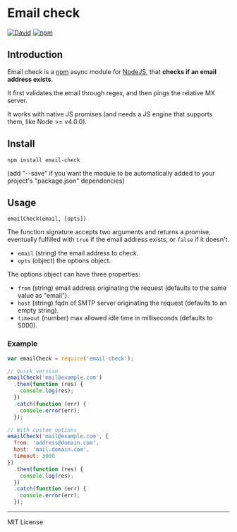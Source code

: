 # Email check

[![David](https://img.shields.io/david/pensierinmusica/email-check.svg)](https://www.npmjs.com/package/email-check)
[![npm](https://img.shields.io/npm/v/email-check.svg)](https://www.npmjs.com/package/email-check)

## Introduction

Email check is a [npm](http://npmjs.org) async module for [NodeJS](http://nodejs.org/), that **checks if an email address exists**.

It first validates the email through regex, and then pings the relative MX server.

It works with native JS promises (and needs a JS engine that supports them, like Node >= v4.0.0).

## Install

`npm install email-check`

(add "--save" if you want the module to be automatically added to your project's "package.json" dependencies)

## Usage

`emailCheck(email, [opts])`

The function signature accepts two arguments and returns a promise, eventually fulfilled with `true` if the email address exists, or `false` if it doesn't.

- `email` (string) the email address to check.
- `opts` (object) the options object.

The options object can have three properties:

- `from` (string) email address originating the request (defaults to the same value as "email").
- `host` (string) fqdn of SMTP server originating the request (defaults to an empty string).
- `timeout` (number) max allowed idle time in milliseconds (defaults to 5000).

### Example

```js
var emailCheck = require('email-check');

// Quick version
emailCheck('mail@example.com')
  .then(function (res) {
    console.log(res);
  })
  .catch(function (err) {
    console.error(err);
  });

// With custom options
emailCheck('mail@example.com', {
  from: 'address@domain.com',
  host: 'mail.domain.com',
  timeout: 3000
})
  .then(function (res) {
    console.log(res);
  })
  .catch(function (err) {
    console.error(err);
  });

```

***

MIT License